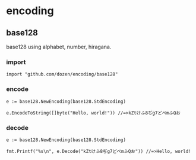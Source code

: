 # encoding

## base128
base128 using alphabet, number, hiragana.

### import

```
import "github.com/dozen/encoding/base128"
```

### encode

```
e := base128.NewEncoding(base128.StdEncoding)

e.EncodeToString([]byte("Hello, world!")) //=>kZtけふ8ぢg7どぺmふQお
```

### decode

```
e := base128.NewEncoding(base128.StdEncoding)

fmt.Printf("%s\n", e.Decode("kZtけふ8ぢg7どぺmふQお")) //=>Hello, world!
```
